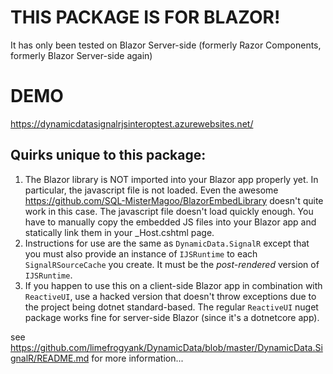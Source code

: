 # THIS PACKAGE IS FOR BLAZOR! #  
It has only been tested on Blazor Server-side (formerly Razor Components, formerly Blazor Server-side again)

# DEMO
https://dynamicdatasignalrjsinteroptest.azurewebsites.net/

## Quirks unique to this package: ##
1.  The Blazor library is NOT imported into your Blazor app properly yet.  In particular, the javascript file is not loaded.  Even the awesome https://github.com/SQL-MisterMagoo/BlazorEmbedLibrary doesn't quite work in this case.  The javascript file doesn't load quickly enough.  You have to manually copy the embedded JS files into your Blazor app and statically link them in your \_Host.cshtml page.
2.  Instructions for use are the same as `DynamicData.SignalR` except that you must also provide an instance of `IJSRuntime` to each `SignalRSourceCache` you create.  It must be the _post-rendered_ version of `IJSRuntime`.  
3.  If you happen to use this on a client-side Blazor app in combination with `ReactiveUI`, use a hacked version that doesn't throw exceptions due to the project being dotnet standard-based.  The regular `ReactiveUI` nuget package works fine for server-side Blazor (since it's a dotnetcore app).

see https://github.com/limefrogyank/DynamicData/blob/master/DynamicData.SignalR/README.md for more information...